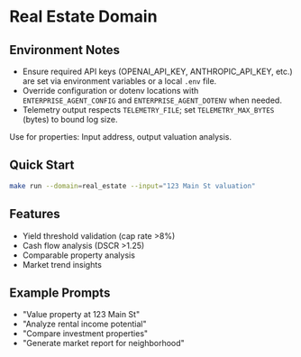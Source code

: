# Real Estate Domain

## Environment Notes

- Ensure required API keys (OPENAI_API_KEY, ANTHROPIC_API_KEY, etc.) are set via environment variables or a local `.env` file.
- Override configuration or dotenv locations with `ENTERPRISE_AGENT_CONFIG` and `ENTERPRISE_AGENT_DOTENV` when needed.
- Telemetry output respects `TELEMETRY_FILE`; set `TELEMETRY_MAX_BYTES` (bytes) to bound log size.

Use for properties: Input address, output valuation analysis.

## Quick Start
```bash
make run --domain=real_estate --input="123 Main St valuation"
```

## Features
- Yield threshold validation (cap rate >8%)
- Cash flow analysis (DSCR >1.25)
- Comparable property analysis
- Market trend insights

## Example Prompts
- "Value property at 123 Main St"
- "Analyze rental income potential"
- "Compare investment properties"
- "Generate market report for neighborhood"